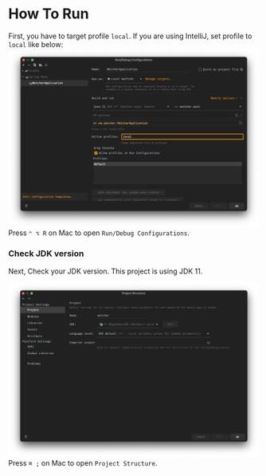# How To Run
First, you have to target profile `local`. If you are using IntelliJ, set profile to `local` like below:
![img](assets/intellij-edit-profile.png)
 Press `⌃ ⌥ R` on Mac to open `Run/Debug Configurations`.

### Check JDK version
Next, Check your JDK version. This project is using JDK 11.

![img](assets/jdk-version.png)
Press `⌘ ;` on Mac to open `Project Structure`.